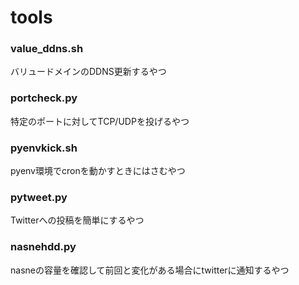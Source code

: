 # tools

### value_ddns.sh
バリュードメインのDDNS更新するやつ

### portcheck.py
特定のポートに対してTCP/UDPを投げるやつ

### pyenvkick.sh
pyenv環境でcronを動かすときにはさむやつ

### pytweet.py
Twitterへの投稿を簡単にするやつ

### nasnehdd.py
nasneの容量を確認して前回と変化がある場合にtwitterに通知するやつ
